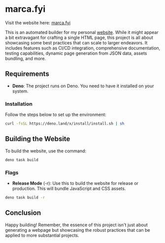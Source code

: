 # marca.fyi

Visit the website here: [marca.fyi](https://marca.fyi)

This is an automated builder for my personal [website](https://marca.fyi). While it might appear a bit extravagant for crafting a single HTML page, this project is all about showcasing some best practices that can scale to larger endeavors. It includes features such as CI/CD integration, comprehensive documentation, testing capabilities, dynamic page generation from JSON data, assets bundling, and more.

## Requirements

- __Deno__: The project runs on Deno. You need to have it installed on your system.

### Installation

Follow the steps below to set up the environment:

```bash
curl -fsSL https://deno.land/x/install/install.sh | sh
```

## Building the Website

To build the website, use the command:

```bash
deno task build
```

### Flags

- __Release Mode__ (-r): Use this to build the website for release or production. This will bundle JavaScript and CSS assets.

```bash
deno task build -r
```

## Conclusion

Happy building! Remember, the essence of this project isn't just about generating a webpage but showcasing the robust practices that can be applied to more substantial projects.